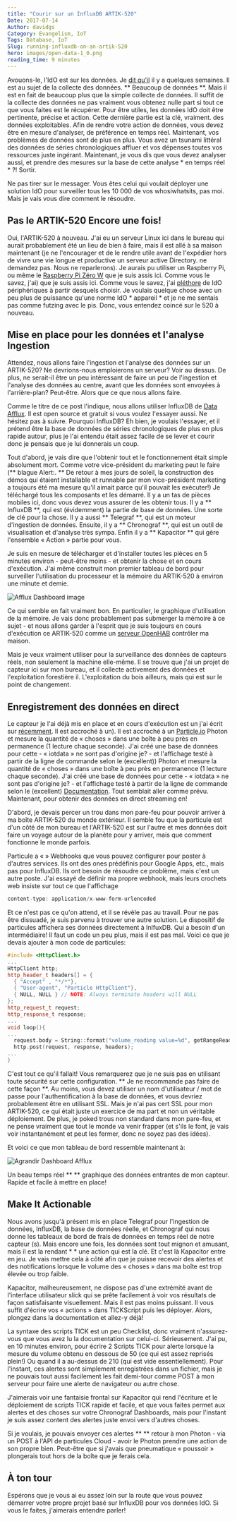 ```yaml
---
title: "Courir sur un InfluxDB ARTIK-520"
Date: 2017-07-14
Author: davidgs
Category: Evangelism, IoT
Tags: Database, IoT
Slug: running-influxdb-on-an-artik-520
hero: images/open-data-1_0.png
reading_time: 9 minutes
---
```



Avouons-le, l'IdO est sur les données. Je [dit qu'il](/posts/category/iot/you-havent-seen-big-data-yet/) il y a quelques semaines. Il est au sujet de la collecte des données. ** Beaucoup de données **. Mais il est en fait de beaucoup plus que la simple collecte de données. Il suffit de la collecte des données ne pas vraiment vous obtenez nulle part si tout ce que vous faites est le récupérer. Pour être utiles, les données IdO doit être pertinente, précise et action. Cette dernière partie est la clé, vraiment. des données exploitables. Afin de rendre votre action de données, vous devez être en mesure d'analyser, de préférence en temps réel. Maintenant, vos problèmes de données sont de plus en plus. Vous avez un tsunami littéral des données de séries chronologiques affluer et vos dépenses toutes vos ressources juste ingérant. Maintenant, je vous dis que vous devez analyser aussi, et prendre des mesures sur la base de cette analyse * en temps réel * ?! Sortir.

Ne pas tirer sur le messager. Vous êtes celui qui voulait déployer une solution IdO pour surveiller tous les 10 000 de vos whosiwhatsits, pas moi. Mais je vais vous dire comment le résoudre.

## Pas le ARTIK-520 Encore une fois!

Oui, l'ARTIK-520 à nouveau. J'ai eu un serveur Linux ici dans le bureau qui aurait probablement été un lieu de bien à faire, mais il est allé à sa maison maintenant (je ne l'encourager et de le rendre utile avant de l'expédier hors de vivre une vie longue et productive un serveur active Directory. ne demandez pas. Nous ne reparlerons). Je aurais pu utiliser un Raspberry Pi, ou même le [Raspberry Pi Zéro W](/posts/category/iot/iot-hardware/accessing-your-raspberry-pi-zero-w/) que je suis assis ici. Comme vous le savez, j'ai) que je suis assis ici. Comme vous le savez, j'ai [pléthore](/posts/category/iot/the-updated-big-board-of-iot/) de IdO périphériques à partir desquels choisir. Je voulais quelque chose avec un peu plus de puissance qu'une norme IdO * appareil * et je ne me sentais pas comme futzing avec le pis. Donc, vous entendez coincé sur le 520 à nouveau.

## Mise en place pour les données et l'analyse Ingestion

Attendez, nous allons faire l'ingestion et l'analyse des données sur un ARTIK-520? Ne devrions-nous emploierons un serveur? Voir au dessus. De plus, ne serait-il être un peu intéressant de faire un peu de l'ingestion et l'analyse des données au centre, avant que les données sont envoyées à l'arrière-plan? Peut-être. Alors que ce que nous allons faire.

Comme le titre de ce post l'indique, nous allons utiliser InfluxDB de [Data Afflux](https://www.influxdata.com/). Il est open source et gratuit si vous voulez l'essayer aussi. Ne hésitez pas à suivre. Pourquoi InfluxDB? Eh bien, je voulais l'essayer, et il prétend être la base de données de séries chronologiques de plus en plus rapide autour, plus je l'ai entendu était assez facile de se lever et courir donc je pensais que je lui donnerais un coup.

Tout d'abord, je vais dire que l'obtenir tout et le fonctionnement était simple absolument mort. Comme votre vice-président du marketing peut le faire (** blague Alert:. ** De retour à mes jours de soleil, la construction des démos qui étaient installable et runnable par mon vice-président marketing a toujours été ma mesure qu'il aimait parce qu'il pouvait les exécuter!) Je téléchargé tous les composants et les démarré. Il y a un tas de pièces mobiles ici, donc vous devez vous assurer de les obtenir tous. Il y a ** InfluxDB **, qui est (évidemment) la partie de base de données. Une sorte de clé pour la chose. Il y a aussi ** Telegraf **, qui est un moteur d'ingestion de données. Ensuite, il y a ** Chronograf **, qui est un outil de visualisation et d'analyse très sympa. Enfin il y a ** Kapacitor ** qui gère l'ensemble « Action » partie pour vous.

Je suis en mesure de télécharger et d'installer toutes les pièces en 5 minutes environ - peut-être moins - et obtenir la chose et en cours d'exécution. J'ai même construit mon premier tableau de bord pour surveiller l'utilisation du processeur et la mémoire du ARTIK-520 à environ une minute et demie.

![Afflux Dashboard image](/posts/category/database/images/Safari031.jpg)

Ce qui semble en fait vraiment bon. En particulier, le graphique d'utilisation de la mémoire. Je vais donc probablement pas submerger la mémoire à ce sujet - et nous allons garder à l'esprit que je suis toujours en cours d'exécution ce ARTIK-520 comme un [serveur OpenHAB](/posts/category/iot/iot-hardware/openhab-server-artik-520/) contrôler ma maison.

Mais je veux vraiment utiliser pour la surveillance des données de capteurs réels, non seulement la machine elle-même. Il se trouve que j'ai un projet de capteur ici sur mon bureau, et il collecte activement des données et l'exploitation forestière il. L'exploitation du bois ailleurs, mais qui est sur le point de changement.

## Enregistrement des données en direct

Le capteur je l'ai déjà mis en place et en cours d'exécution est un j'ai écrit sur [récemment](/posts/category/iot/playing-with-distance/). Il est accroché à un). Il est accroché à un [Particle.io](http://particle.io/) Photon et mesure la quantité de « choses » dans une boîte à peu près en permanence (1 lecture chaque seconde). J'ai créé une base de données pour cette - « iotdata » ne sont pas d'origine je? - et l'affichage testé à partir de la ligne de commande selon le (excellent)) Photon et mesure la quantité de « choses » dans une boîte à peu près en permanence (1 lecture chaque seconde). J'ai créé une base de données pour cette - « iotdata » ne sont pas d'origine je? - et l'affichage testé à partir de la ligne de commande selon le (excellent) [Documentation](https://docs.influxdata.com/influxdb/v1.2/guides/writing_data/). Tout semblait aller comme prévu. Maintenant, pour obtenir des données en direct streaming en!

D'abord, je devais percer un trou dans mon pare-feu pour pouvoir arriver à ma boîte ARTIK-520 du monde extérieur. Il semble fou que la particule est d'un côté de mon bureau et l'ARTIK-520 est sur l'autre et mes données doit faire un voyage autour de la planète pour y arriver, mais que comment fonctionne le monde parfois.

Particule a « » Webhooks que vous pouvez configurer pour poster à d'autres services. Ils ont des ones prédéfinis pour Google Apps, etc., mais pas pour InfluxDB. Ils ont besoin de résoudre ce problème, mais c'est un autre poste. J'ai essayé de définir ma propre webhook, mais leurs crochets web insiste sur tout ce que l'affichage

```js
content-type: application/x-www-form-urlencoded
```

Et ce n'est pas ce qu'on attend, et il se révèle pas au travail. Pour ne pas être dissuadé, je suis parvenu à trouver une autre solution. Le dispositif de particules affichera ses données directement à InlfuxDB. Qui a besoin d'un intermédiaire! Il faut un code un peu plus, mais il est pas mal. Voici ce que je devais ajouter à mon code de particules:

```cpp
#include <HttpClient.h>
...
HttpClient http;
http_header_t headers[] = {
  { "Accept" , "*/*"},
  { "User-agent", "Particle HttpClient"},
  { NULL, NULL } // NOTE: Always terminate headers will NULL
};
http_request_t request;
http_response_t response;
...
void loop(){
...
  request.body = String::format("volume_reading value=%d", getRangeReading());
  http.post(request, response, headers);
...
} 
```

C'est tout ce qu'il fallait! Vous remarquerez que je ne suis pas en utilisant toute sécurité sur cette configuration. ** Je ne recommande pas faire de cette façon **. Au moins, vous devez utiliser un nom d'utilisateur / mot de passe pour l'authentification à la base de données, et vous devriez probablement être en utilisant SSL. Mais je n'ai pas cert SSL pour mon ARTIK-520, ce qui était juste un exercice de ma part et non un véritable déploiement. De plus, je poked trous non standard dans mon pare-feu, et ne pense vraiment que tout le monde va venir frapper (et s'ils le font, je vais voir instantanément et peut les fermer, donc ne soyez pas des idées).

Et voici ce que mon tableau de bord ressemble maintenant à:

![Agrandir Dashboard Afflux](/posts/category/database/images/Safari033.jpg )

Un beau temps réel ** ** graphique des données entrantes de mon capteur. Rapide et facile à mettre en place!

## Make It Actionable

Nous avons jusqu'à présent mis en place Telegraf pour l'ingestion de données, InfluxDB, la base de données réelle, et Chronograf qui nous donne les tableaux de bord de frais de données en temps réel de notre capteur (s). Mais encore une fois, les données sont tout mignon et amusant, mais il est la rendant * * une action qui est la clé. Et c'est là Kapacitor entre en jeu. Je vais mettre cela à côté afin que je puisse recevoir des alertes et des notifications lorsque le volume des « choses » dans ma boîte est trop élevée ou trop faible.

Kapacitor, malheureusement, ne dispose pas d'une extrémité avant de l'interface utilisateur slick qui se prête facilement à voir vos résultats de façon satisfaisante visuellement. Mais il est pas moins puissant. Il vous suffit d'écrire vos « actions » dans TICKScript puis les déployer. Alors, plongez dans la documentation et allez-y déjà!

La syntaxe des scripts TICK est un peu Checklist, donc vraiment n'assurez-vous que vous avez lu la documentation sur celui-ci. Sérieusement. J'ai pu, en 10 minutes environ, pour écrire 2 Scripts TICK pour alerte lorsque la mesure du volume obtenu en dessous de 50 (ce qui est assez reprisés plein!) Ou quand il a au-dessus de 210 (qui est vide essentiellement). Pour l'instant, ces alertes sont simplement enregistrées dans un fichier, mais je ne pouvais tout aussi facilement les fait demi-tour comme POST à mon serveur pour faire une alerte de navigateur ou autre chose.

J'aimerais voir une fantaisie frontal sur Kapacitor qui rend l'écriture et le déploiement de scripts TICK rapide et facile, et que vous faites permet aux alertes et des choses sur votre Chronograf Dashboards, mais pour l'instant je suis assez content des alertes juste envoi vers d'autres choses.

Si je voulais, je pouvais envoyer ces alertes ** ** retour à mon Photon - via un POST à l'API de particules Cloud - avoir le Photon prendre une action de son propre bien. Peut-être que si j'avais que pneumatique « poussoir » plongerais tout hors de la boîte que je ferais cela.

## À ton tour

Espérons que je vous ai eu assez loin sur la route que vous pouvez démarrer votre propre projet basé sur InfluxDB pour vos données IdO. Si vous le faites, j'aimerais entendre parler!
